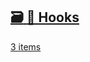 ## [🗃️<!-- --> <!-- -->🎣 Hooks](/react-native-keyboard-controller/pr-preview/pr-1043/docs/category/-hooks.md)

[3 items](/react-native-keyboard-controller/pr-preview/pr-1043/docs/category/-hooks.md)
